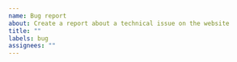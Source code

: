 ```yaml
---
name: Bug report
about: Create a report about a technical issue on the website
title: ""
labels: bug
assignees: ""
---
```

